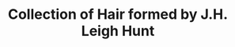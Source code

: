 ---
layout: manifest
title: Collection of Hair formed by J.H. Leigh Hunt
manifest_name: collection-of-hair-formed-by-j-h-leigh-hunt

---